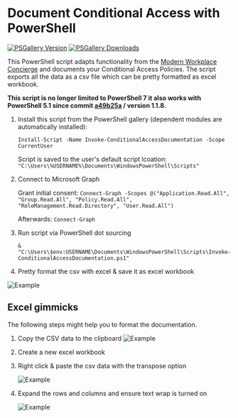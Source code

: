 # Document Conditional Access with PowerShell 

[![PSGallery Version](https://img.shields.io/powershellgallery/v/Invoke-ConditionalAccessDocumentation.svg?style=flat-square&label=PSGallery%20Version)](https://www.powershellgallery.com/packages/Invoke-ConditionalAccessDocumentation) [![PSGallery Downloads](https://img.shields.io/powershellgallery/dt/Invoke-ConditionalAccessDocumentation?style=flat-square&label=PSGallery%20Downloads)](https://www.powershellgallery.com/packages/Invoke-ConditionalAccessDocumentation)

This PowerShell script adapts functionality from the [Modern Workplace Concierge](https://github.com/nicolonsky/ModernWorkplaceConcierge) and documents your Conditional Access Policies. The script exports all the data as a csv file which can be pretty formatted as excel workbook.

**This script is no longer limited to PowerShell 7 it also works with PowerShell 5.1 since commit [a49b25a](https://github.com/nicolonsky/ConditionalAccessDocumentation/commit/a49b25ad17c108c3fa1910aa603ed644f6c3f15a) / version 1.1.8.**

1. Install this script from the PowerShell gallery (dependent modules are automatically installed):

    ```Install-Script -Name Invoke-ConditionalAccessDocumentation -Scope CurrentUser```
    
    Script is saved to the user's default script lcoation: ```"C:\Users\%USERNAME%\Documents\WindowsPowerShell\Scripts"```
    
2. Connect to Microsoft Graph

    Grant initial consent: ```Connect-Graph -Scopes @("Application.Read.All", "Group.Read.All", "Policy.Read.All", "RoleManagement.Read.Directory", "User.Read.All")```
    
    Afterwards: ```Connect-Graph```
3. Run script via PowerShell dot sourcing
    
    ```& "C:\Users\$env:USERNAME\Documents\WindowsPowerShell\Scripts\Invoke-ConditionalAccessDocumentation.ps1"```
    
4. Pretty format the csv with excel & save it as excel workbook 

![Example](https://raw.githubusercontent.com/nicolonsky/ConditionalAccessDocumentation/master/Example/Example.png)

## Excel gimmicks
The following steps might help you to format the documentation.

1. Copy the CSV data to the clipboard
    ![Example](https://tech.nicolonsky.ch/content/images/2020/04/Annotation-2020-04-20-121447.png)

2. Create a new excel workbook

3. Right click & paste the csv data with the transpose option

    ![Example](https://tech.nicolonsky.ch/content/images/2020/04/Annotation-2020-04-20-121559.png)

4. Expand the rows and columns and ensure text wrap is turned on

    ![Example](https://tech.nicolonsky.ch/content/images/2020/04/image-4.png)

